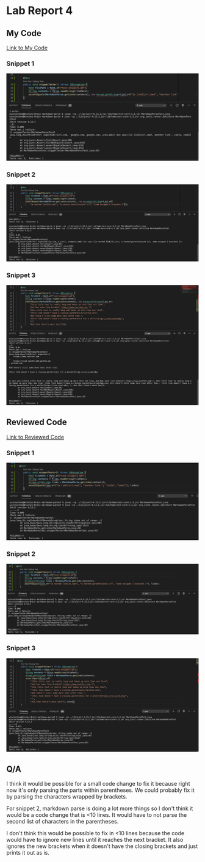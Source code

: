 # Lab Report 4

## My Code
[Link to My Code](https://github.com/winniecibo/markdown-parse)
### Snippet 1
![Image](snippet1.png)

### Snippet 2
![Image](snippet2.png)

### Snippet 3
![Image](snippet3.png)


## Reviewed Code
[Link to Reviewed Code](https://github.com/mramada22/markdown-parse)
### Snippet 1
![Image](reviewsnippet1.png)

### Snippet 2
![Image](reviewsnippet2.png)

### Snippet 3
![Image](reviewsnippet3.png)

## Q/A

I think it would be possible for a small code change to fix it because right now it's only parsing the parts within parentheses. We could probably fix it by parsing the characters wrapped by brackets.

For snippet 2, markdown parse is doing a lot more things so I don't think it would be a code change that is <10 lines. It would have to not parse the second list of characters in the parentheses.

I don't think this would be possible to fix in <10 lines because the code would have to ignore new lines until it reaches the next bracket. It also ignores the new brackets when it doesn't have the closing brackets and just prints it out as is.